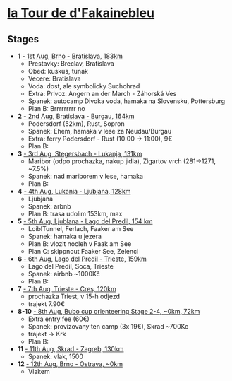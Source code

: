 # [la Tour de d'Fakainebleu](https://en.mapy.cz/turisticka?planovani-trasy&rc=9mMT8xTuNN9n5htx6w-v9mucHxNLdZ9mW3JxMwdo9mKgnxMMt59j1JOxGtFm9hNuzx2zPU9gfH-xG-wm9fcgxxGw0K9e3bCxG2Mu9fJDwxCjav9h8iJx01uJ&rs=muni&rs=osm&rs=osm&rs=osm&rs=osm&rs=osm&rs=osm&rs=osm&rs=osm&rs=osm&rs=osm&rs=osm&ri=5740&ri=1015718708&ri=78327&ri=168559&ri=27257&ri=23581&ri=45353&ri=61659&ri=225732&ri=130070629&ri=31451&ri=1084431158&mrp=%7B%22c%22%3A121%7D&xc=%5B%22CZE%22%2C%22SVK%22%5D&x=15.2863444&y=46.7628895&z=7)

## Stages
* **1** [- 1st Aug, Brno - Bratislava, 183km](https://en.mapy.cz/turisticka?planovani-trasy&rc=9mMT8xTuNN9n5-tx69-n9703vx6Mig&rs=muni&rs=osm&rs=osm&ri=5740&ri=1005562707&ri=1105910250&mrp=%7B%22c%22%3A121%7D&xc=%5B%5D&x=17.1352400&y=48.0490218&z=13)
  - Prestavky: Breclav, Bratislava
  - Obed: kuskus, tunak
  - Vecere: Bratislava
  - Voda: dost, ale symbolicky Suchohrad
  - Extra: Privoz: Angern an der March - Záhorská Ves 
  - Spanek: autocamp Divoka voda, hamaka na Slovensku, Pottersburg
  - Plan B: Brrrrrrrrr no
* **2** [- 2nd Aug, Bratislava - Burgau, 164km](https://en.mapy.cz/turisticka?planovani-trasy&rc=9703vx6Mig9n-RXx6BAl9mpzXxNHLO9mW3JxMwdo9mKgnxMMt59lk.1xKiPg9knYyxJIA2&rs=osm&rs=osm&rs=osm&rs=osm&rs=osm&rs=osm&rs=osm&ri=1105910250&ri=1124515922&ri=78327&ri=168559&ri=27257&ri=1069028067&ri=19524180&mrp=%7B%22c%22%3A121%7D&xc=%5B%5D&x=16.1365382&y=47.6398284&z=9)
  - Podersdorf (52km), Rust, Sopron
  - Spanek: Ehem, hamaka v lese za Neudau/Burgau
  - Extra: ferry Podersdorf - Rust (10:00 -> 11:00), 9€
  - Plan B:
* **3** [- 3rd Aug, Stegersbach - Lukanja, 131km](https://en.mapy.cz/turisticka?planovani-trasy&rc=9k7EHxJIXa9j1JOxGtFm9ioiGxGJ8h&rs=osm&rs=osm&rs=osm&ri=1087091303&ri=23581&ri=207014&mrp=%7B%22c%22%3A121%7D&xc=%5B%5D&x=15.3790542&y=46.4579913&z=11)
  - Maribor (odpo prochazka, nakup jidla), Zigartov vrch (281->1271, ~7.5%)
  - Spanek: nad mariborem v lese, hamaka 
  - Plan B:
* **4** [- 4th Aug, Lukanja - Ljubjana, 128km](https://en.mapy.cz/turisticka?planovani-trasy&rc=9ioiGxGJ8h9hNuzx2zPU&rs=osm&rs=osm&ri=207014&ri=45353&mrp=%7B%22c%22%3A121%7D&xc=%5B%5D&rwp=1%3B9ilGvxF.JOadCxFhT49iUeVxFTrg9iG3N31U95s50eLP953iTxFFZ295N3IxEuvr9huAygjj9hbR7g6m9hUjRxEUi4&x=14.0817308&y=46.2707540&z=10)
  - Ljubjana
  - Spanek: arbnb
  - Plan B: trasa udolim 153km, max 
* **5** [- 5th Aug, Ljublana - Lago del Predil, 154 km](https://en.mapy.cz/turisticka?planovani-trasy&rc=9hNuzx2zPU9gfH-xG-wm9fcgxxGw0K9e3bCxG2Mu&rs=osm&rs=osm&rs=osm&rs=osm&ri=45353&ri=61659&ri=225732&ri=130070629&mrp=%7B%22c%22%3A121%7D&xc=%5B%5D&rut=1&x=13.5873836&y=46.4551599&z=12)
  - LoiblTunnel, Ferlach, Faaker am See
  - Spanek: hamaka u jezera
  - Plan B: vlozit nocleh v Faak am See
  - Plan C: skippnout Faaker See, Zelenci
* **6** [- 6th Aug, Lago del Predil - Trieste, 159km](https://en.mapy.cz/turisticka?planovani-trasy&rc=9e3bCxG2Mu9fDD.xEljD9e-fdxD3De9fJDwxCjav&rs=osm&rs=osm&rs=osm&rs=osm&ri=130070629&ri=28863&ri=93098&ri=31451&mrp=%7B%22c%22%3A121%7D&xc=%5B%5D&x=13.5637526&y=46.4186968&z=15)
  - Lago del Predil, Soca, Trieste
  - Spanek: airbnb ~1000Kč
  - Plan B:
* **7** [- 7th Aug, Trieste - Cres, 120km](https://en.mapy.cz/turisticka?planovani-trasy&rc=9fJDwxCjav9gQSLxAKrC9gXchx0vxG9ghACx0nQClOkx0-B3g1Ox0iCI&rs=osm&rs=osm&rs=osm&rs=osm&rs=osm&rs=osm&ri=31451&ri=1172125088&ri=1094668862&ri=890715&ri=1192851063&ri=1170999868&mrp=%7B%22c%22%3A122%7D&xc=%5B%5D&x=14.2239636&y=45.1706775&z=13)
  - prochazka Triest, v 15-h odjezd
  - trajekt 7.90€
* **8-10** [- 8th Aug, Bubo cup orienteering Stage 2-4, ~0km, 72km]()
  - Extra entry fee (60€)
  - Spanek: provizovany ten camp (3x 19€), Skrad ~700Kc
  - trajekt -> Krk
  - Plan B:
* **11** [- 11th Aug, Skrad - Zagreb, 130km](https://en.mapy.cz/turisticka?planovani-trasy&rc=9mMT8xTuNN9n5htx6w-v&rs=muni&rs=osm&ri=5740&ri=1015718708&mrp=%7B%22c%22%3A121%7D&xc=%5B%5D&rwp=1%3B9mQDexT1FsbdgxSpPBj21xSXoO9mjvPxR7Mb9m.HpxRVcy5.ZxQ90p5X3xQMpG9mwmgxPQnMld-xPDCp9nO3AxOHjM&x=16.8525070&y=48.4621806&z=8)
  - Spanek: vlak, 1500
* **12** [- 12th Aug, Brno - Ostrava, ~0km]()
  - Vlakem
